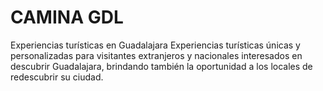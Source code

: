 # CAMINA GDL
Experiencias turísticas en Guadalajara
Experiencias turísticas únicas y personalizadas para visitantes extranjeros y nacionales interesados en descubrir Guadalajara, brindando también la oportunidad a los locales de redescubrir su ciudad.
